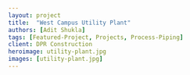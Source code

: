 ```yaml
---
layout: project
title:  "West Campus Utility Plant"
authors: [Adit Shukla]
tags: [Featured-Project, Projects, Process-Piping]
client: DPR Construction
heroimage: utility-plant.jpg
images: [utility-plant.jpg]
---
```

